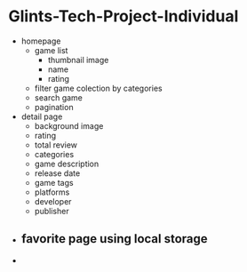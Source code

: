 # Glints-Tech-Project-Individual

- homepage
  - game list
    - thumbnail image
    - name
    - rating
  - filter game colection by categories
  - search game
  - pagination
- detail page
  - background image
  - rating 
  - total review
  - categories
  - game description
  - release date
  - game tags
  - platforms
  - developer
  - publisher
- favorite page using local storage
  - 
- 
